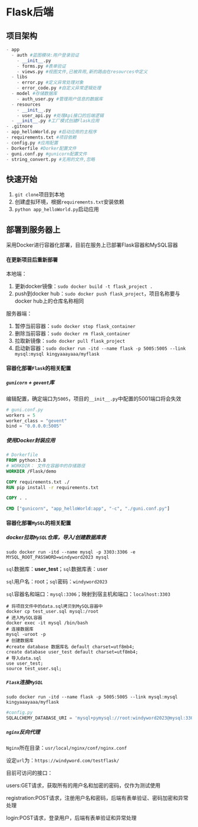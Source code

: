 # Flask后端

## 项目架构

```python
- app
  - auth #蓝图模块:用户登录验证
    - __init__.py
    - forms.py #表单验证
    - views.py #视图文件,已被弃用,新的路由在resources中定义      
  - libs 
	- error.py #定义异常处理对象
    - error_code.py #自定义异常逻辑处理
  - model #存储数据库
	- auth_user.py #管理用户信息的数据库
  - resources
    - __init__.py   
    - user_api.py #处理Api接口的后端逻辑
  - __init__.py #工厂模式创建Flask应用
- .gitnore
- app_helloWorld.py #启动应用的主程序
- requirements.txt #项目依赖
- config.py #应用配置
- Dorkerfile #Dorker配置文件
- guni.conf.py #gunicorn配置文件
- string_convert.py #无用的文件,忽略
```

## 快速开始

1. `git clone`项目到本地
2. 创建虚拟环境，根据`requirements.txt`安装依赖
3. `python app_helloWorld.py`启动应用

## 部署到服务器上

采用Docker进行容器化部署，目前在服务上已部署Flask容器和MySQL容器

#### 在更新项目后重新部署

本地端：

1. 更新docker镜像：`sudo docker build -t flask_project .`
2. push到docker hub：`sudo docker push flask_project`，项目名称要与docker hub上的仓库名称相同

服务器端：

1. 暂停当前容器：`sudo docker stop flask_container`
2. 删除当前容器：`sudo docker rm flask_container`
3. 拉取新镜像：`sudo docker pull flask_project`
4. 启动新容器：`sudo docker run -itd --name flask -p 5005:5005 --link mysql:mysql kingyaaayaaa/myflask`

#### 容器化部署`Flask`的相关配置

##### `gunicorn` + `gevent`库

编辑配置，确定端口为`5005`，项目的`__init__.py`中配置的5001端口将会失效

```python
# guni.conf.py
workers = 5
worker_class = "gevent"
bind = "0.0.0.0:5005"
```

##### 使用Docker封装应用

```dockerfile
# Dorkerfile
FROM python:3.8 
# WORKDIR： 文件在容器中的存储路径
WORKDIR /Flask/demo  

COPY requirements.txt ./
RUN pip install -r requirements.txt 

COPY . .

CMD ["gunicorn", "app_helloWorld:app", "-c", "./guni.conf.py"]
```

#### 容器化部署`MySQL`的相关配置

##### docker拉取`MySQL`仓库，导入/创建数据库表

`sudo docker run -itd --name mysql -p 3303:3306 -e MYSQL_ROOT_PASSWORD=windyword2023 mysql `

`sql`数据库：**user_test**；`sql`数据库表：user

`sql`用户名：root；`sql`密码：`windyword2023`

`sql`容器名和端口：`mysql:3306`；映射到宿主机和端口：`localhost:3303`

```mysql
# 将项目文件中的data.sql拷贝到MySQL容器中
docker cp test_user.sql mysql:/root
# 进入MySQL容器
docker exec -it mysql /bin/bash
# 连接数据库
mysql -uroot -p
# 创建数据库
#create database 数据库名 default charset=utf8mb4;
create database user_test default charset=utf8mb4;
# 导入data.sql
use user_test;
source test_user.sql;
```

##### `Flask`连接`MySQL`

`sudo docker run -itd --name flask -p 5005:5005 --link mysql:mysql kingyaaayaaa/myflask`

```python
#config.py
SQLALCHEMY_DATABASE_URI = 'mysql+pymysql://root:windyword2023@mysql:3306/user_test?charset=utf8mb4'

```

##### `nginx`反向代理 

`Nginx`所在目录：`usr/local/nginx/conf/nginx.conf`

设定`url`为：`https://windyword.com/testflask/`

目前可访问的接口：

users:GET请求，获取所有的用户名和加密的密码，仅作为测试使用

registration:POST请求，注册用户名和密码，后端有表单验证、密码加密和异常处理

login:POST请求，登录用户，后端有表单验证和异常处理





